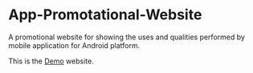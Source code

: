 # App-Promotational-Website

A promotional website for showing the uses and qualities performed by mobile application for Android platform. 

This is the [Demo](https://app-promotional-website.vercel.app/) website.
